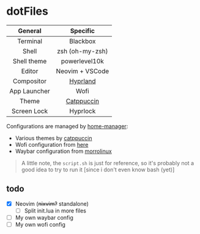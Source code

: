 # dotFiles
|General|Specific|
|:------------:|:--------:|
|Terminal|Blackbox|
|Shell|zsh (oh-my-zsh)|
|Shell theme|powerlevel10k|
|Editor|Neovim + VSCode|
|Compositor|[Hyprland](https://hyprland.org/)|
|App Launcher|Wofi|
|Theme|[Catppuccin](https://github.com/catppuccin/)|
|Screen Lock|Hyprlock|

Configurations are managed by [home-manager](https://github.com/nix-community/home-manager):
- Various themes by [catppuccin](https://github.com/catppuccin)
- Wofi configuration from [here](https://github.com/nabakdev/dotfiles/tree/main/.config/wofi)
- Waybar configuration from [morrolinux](https://github.com/morrolinux/LinuxRices)

> A little note, the `script.sh` is just for reference, so it's probably not a good idea to try to run it [since i don't even know bash (yet)]

## todo
- [x] Neovim (~~nixvim?~~ standalone)
   - [ ] Split init.lua in more files
- [ ] My own waybar config
- [ ] My own wofi config
